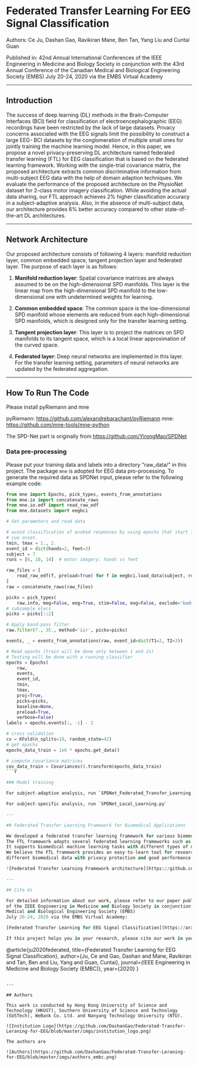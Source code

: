 # Federated Transfer Learning For EEG Signal Classification

Authors: Ce Ju, Dashan Gao, Ravikiran Mane, Ben Tan, Yang Liu and Cuntai Guan

Published in: 42nd Annual International Conferences of the IEEE Engineering in Medicine and Biology Society in 
conjunction with the 43rd Annual Conference of the Canadian Medical and Biological Engineering Society (EMBS)
July 20-24, 2020 via the EMBS Virtual Academy

---

## Introduction

<!--- ![Federated Learning](https://github.com/DashanGao/Federated-Transfer-Leraning-for-EEG/blob/master/imgs/federated_learning.png =250*250)![Federated Learning EEG](https://github.com/DashanGao/Federated-Transfer-Leraning-for-EEG/blob/master/imgs/federated_learning_eeg.png =250*250) --->

The success of deep learning (DL) methods in the Brain-Computer Interfaces (BCI) field for classification of 
electroencephalographic (EEG) recordings have been restricted by the lack of large datasets. Privacy concerns 
associated with the EEG signals limit the possibility to construct a large EEG- BCI datasets by the conglomeration of 
multiple small ones for jointly training the machine learning model. Hence, in this paper, we propose a novel 
privacy-preserving DL architecture named federated transfer learning (FTL) for EEG classification that is based on the 
federated learning framework. Working with the single-trial covariance matrix, the proposed architecture extracts common 
discriminative information from multi-subject EEG data with the help of domain adaption techniques. We evaluate 
the performance of the proposed architecture on the PhysioNet dataset for 2-class motor imagery classification. 
While avoiding the actual data sharing, our FTL approach achieves 2% higher classification accuracy in a 
subject-adaptive analysis. Also, in the absence of multi-subject data, our architecture provides 6% better accuracy 
compared to other state-of-the-art DL architectures.

---

## Network Architecture

Our proposed architecture consists of following 4 layers:
manifold reduction layer, common embedded space, tangent projection layer and federated layer. 
The purpose of each layer is as follows:

1. **Manifold reduction layer**: Spatial covariance matrices are always assumed to be on the high-dimensional 
SPD manifolds. This layer is the linear map from the high-dimensional SPD manifold to the low-dimensional one 
with undetermined weights for learning.

2. **Common embedded space**: The common space is the low-dimensional SPD manifold whose elements are reduced from 
each high-dimensional SPD manifolds, which is designed only for the transfer learning setting.

3. **Tangent projection layer**: This layer is to project the matrices on SPD manifolds to its tangent space, 
which is a local linear approximation of the curved space.

4. **Federated layer**: Deep neural networks are implemented in this layer. For the transfer learning setting, 
parameters of neural networks are updated by the federated aggregation.

---

## How To Run The Code

Please install pyRiemann and mne

pyRiemann: https://github.com/alexandrebarachant/pyRiemann
mne: https://github.com/mne-tools/mne-python

The SPD-Net part is originally from https://github.com/YirongMao/SPDNet

### Data pre-processing

Please put your training data and labels into a directory "raw_data/" in this project.
The package `mne` is adopted for EEG data pro-processing. To generate the required data as SPDNet input, please refer to the following example code: 

```python        
from mne import Epochs, pick_types, events_from_annotations
from mne.io import concatenate_raws
from mne.io.edf import read_raw_edf
from mne.datasets import eegbci

# Set parameters and read data

# avoid classification of evoked responses by using epochs that start 1s after
# cue onset.
tmin, tmax = 1., 2.
event_id = dict(hands=2, feet=3)
subject = 7
runs = [6, 10, 14]  # motor imagery: hands vs feet

raw_files = [
    read_raw_edf(f, preload=True) for f in eegbci.load_data(subject, runs)
]
raw = concatenate_raws(raw_files)

picks = pick_types(
    raw.info, meg=False, eeg=True, stim=False, eog=False, exclude='bads')
# subsample elecs
picks = picks[::2]

# Apply band-pass filter
raw.filter(7., 35., method='iir', picks=picks)

events, _ = events_from_annotations(raw, event_id=dict(T1=2, T2=3))

# Read epochs (train will be done only between 1 and 2s)
# Testing will be done with a running classifier
epochs = Epochs(
    raw,
    events,
    event_id,
    tmin,
    tmax,
    proj=True,
    picks=picks,
    baseline=None,
    preload=True,
    verbose=False)
labels = epochs.events[:, -1] - 2

# cross validation
cv = KFold(n_splits=10, random_state=42)
# get epochs
epochs_data_train = 1e6 * epochs.get_data()

# compute covariance matrices
cov_data_train = Covariances().transform(epochs_data_train)
```Y

### Model training

For subject-adaptive analysis, run `SPDNet_Federated_Transfer_Learning.py `

For subject-specific analysis, run `SPDNet_Local_Learning.py`

---

## Federated Transfer Learning Framework for Biomedical Applications

We developed a federated transfer learning framework for various biomedical applications.
The FTL framework adopts several federated learning frameworks such as FATE and pyTorch. 
It supports biomedical machine learning tasks with different types of data.
We believe the FTL framework provides an easy-to-learn tool for researchers to study machine learning tasks of 
different biomedical data with privacy protection and good performance. The FTL framework will be open-sourced soon. 

![Federated Transfer Learning Framework architecture](https://github.com/DashanGao/Federated-Transfer-Leraning-for-EEG/blob/master/imgs/ftl_framework.png)

---

## Cite Us

For detailed information about our work, please refer to our paper published in 42nd Annual International Conferences 
of the IEEE Engineering in Medicine and Biology Society in conjunction with the 43rd Annual Conference of the Canadian 
Medical and Biological Engineering Society (EMBS)
July 20-24, 2020 via the EMBS Virtual Academy: 

[Federated Transfer Learning for EEG Signal Classification](https://arxiv.org/abs/2004.12321)

If this project helps you in your research, please cite our work in your paper.

```
@article{ju2020federated,
  title={Federated Transfer Learning for EEG Signal Classification},
  author={Ju, Ce and Gao, Dashan and Mane, Ravikiran and Tan, Ben and Liu, Yang and Guan, Cuntai},
  journal={IEEE Engineering in Medicine and Biology Society (EMBC)},
  year={2020}
}
```

---

## Authors

This work is conducted by Hong Kong University of Science and Technology (HKUST), Southern University of Science and Technology (SUSTech), WeBank Co. Ltd. and Nanyang Technology University (NTU).

![Institution Logo](https://github.com/DashanGao/Federated-Transfer-Leraning-for-EEG/blob/master/imgs/institution_logo.png)

The authors are

![Authors](https://github.com/DashanGao/Federated-Transfer-Leraning-for-EEG/blob/master/imgs/authors_embc.png)


